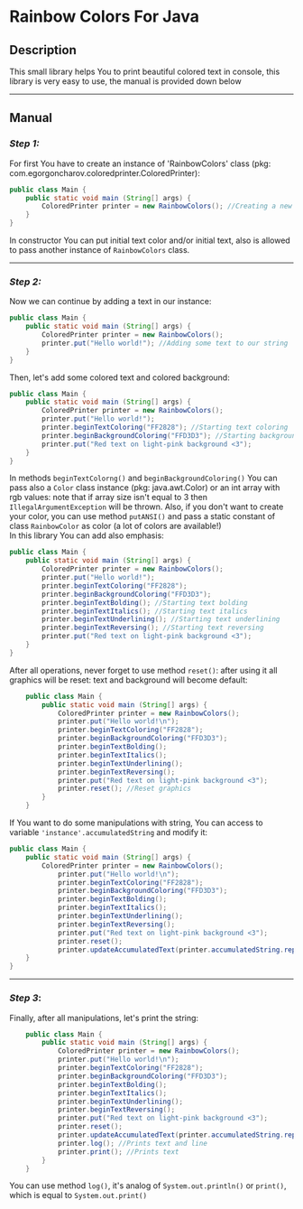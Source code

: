 # Rainbow Colors For Java
## __Description__
This small library helps You to print beautiful colored text in console, this library is very easy to use, the manual is provided down below
___
## __Manual__
### *Step 1:*
For first You have to create an instance of 'RainbowColors' class (pkg: com.egorgoncharov.coloredprinter.ColoredPrinter):
```java
public class Main {
    public static void main (String[] args) {
        ColoredPrinter printer = new RainbowColors(); //Creating a new instance of 'RainbowColors' class    
    }
}
```
In constructor You can put initial text color and/or initial text, also is allowed to pass another instance of ```RainbowColors``` class.
___
### *Step 2:*
Now we can continue by adding a text in our instance:
```java
public class Main {
    public static void main (String[] args) {
        ColoredPrinter printer = new RainbowColors();        
        printer.put("Hello world!"); //Adding some text to our string
    }
}
```
Then, let's add some colored text and colored background:
```java
public class Main {
    public static void main (String[] args) {
        ColoredPrinter printer = new RainbowColors();        
        printer.put("Hello world!");
        printer.beginTextColoring("FF2828"); //Starting text coloring
        printer.beginBackgroundColoring("FFD3D3"); //Starting background coloring
        printer.put("Red text on light-pink background <3");
    }
}
```
In methods ```beginTextColorng()``` and ```beginBackgroundColoring()``` You can pass also a ```Color``` class instance (pkg: java.awt.Color) or an int array with rgb values: note that if array size isn't equal to 3 then ```IllegalArgumentException``` will be thrown. Also, if you don't want to create your color, you can use method ```putANSI()``` and pass a static constant of class ```RainbowColor``` as color (a lot of colors are available!)<br>
In this library You can add also emphasis:
```java
public class Main {
    public static void main (String[] args) {
        ColoredPrinter printer = new RainbowColors();        
        printer.put("Hello world!");
        printer.beginTextColoring("FF2828");
        printer.beginBackgroundColoring("FFD3D3");
        printer.beginTextBolding(); //Starting text bolding
        printer.beginTextItalics(); //Starting text italics
        printer.beginTextUnderlining(); //Starting text underlining
        printer.beginTextReversing(); //Starting text reversing
        printer.put("Red text on light-pink background <3");
    }
}
```
After all operations, never forget to use method ```reset()```: after using it all graphics will be reset: text and background will become default:
```java
    public class Main {
        public static void main (String[] args) {
            ColoredPrinter printer = new RainbowColors();        
            printer.put("Hello world!\n");
            printer.beginTextColoring("FF2828");
            printer.beginBackgroundColoring("FFD3D3");
            printer.beginTextBolding();
            printer.beginTextItalics();
            printer.beginTextUnderlining();
            printer.beginTextReversing();
            printer.put("Red text on light-pink background <3");
            printer.reset(); //Reset graphics
        }
    }
```
If You want to do some manipulations with string, You can access to variable ```'instance'.accumulatedString``` and modify it:
```java
public class Main {
    public static void main (String[] args) {
        ColoredPrinter printer = new RainbowColors();        
            printer.put("Hello world!\n");
            printer.beginTextColoring("FF2828");
            printer.beginBackgroundColoring("FFD3D3");
            printer.beginTextBolding();
            printer.beginTextItalics();
            printer.beginTextUnderlining();
            printer.beginTextReversing();
            printer.put("Red text on light-pink background <3");
            printer.reset();
            printer.updateAccumulatedText(printer.accumulatedString.replaceAll('world', 'Java')); //Updating accumulated text
    }
}
```
___
### *Step 3*:
Finally, after all manipulations, let's print the string:
```java
    public class Main {
        public static void main (String[] args) {
            ColoredPrinter printer = new RainbowColors();        
            printer.put("Hello world!\n");
            printer.beginTextColoring("FF2828");
            printer.beginBackgroundColoring("FFD3D3");
            printer.beginTextBolding();
            printer.beginTextItalics();
            printer.beginTextUnderlining();
            printer.beginTextReversing();
            printer.put("Red text on light-pink background <3");
            printer.reset();
            printer.updateAccumulatedText(printer.accumulatedString.replaceAll('world', 'Java'));
            printer.log(); //Prints text and line 
            printer.print(); //Prints text
        }
    }
```
You can use method ```log()```, it's analog of ```System.out.println()``` or ```print()```, which is equal to ```System.out.print()```